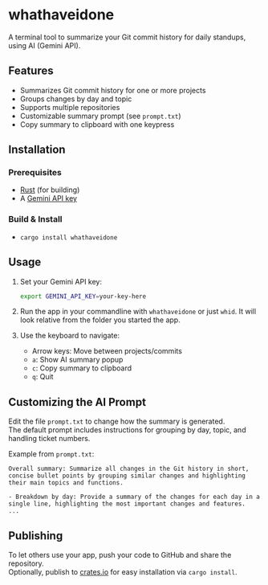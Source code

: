 # whathaveidone

A terminal tool to summarize your Git commit history for daily standups, using AI (Gemini API).

## Features

- Summarizes Git commit history for one or more projects
- Groups changes by day and topic
- Supports multiple repositories
- Customizable summary prompt (see `prompt.txt`)
- Copy summary to clipboard with one keypress

## Installation

### Prerequisites

- [Rust](https://rustup.rs/) (for building)
- A [Gemini API key](https://aistudio.google.com/app/apikey)

### Build & Install

- `cargo install whathaveidone`


## Usage

1. Set your Gemini API key:
   ```sh
   export GEMINI_API_KEY=your-key-here
   ```

2. Run the app in your commandline with `whathaveidone` or just `whid`. It will look relative from the folder you started the app. 

3. Use the keyboard to navigate:
   - Arrow keys: Move between projects/commits
   - `a`: Show AI summary popup
   - `c`: Copy summary to clipboard
   - `q`: Quit

## Customizing the AI Prompt

Edit the file `prompt.txt` to change how the summary is generated.  
The default prompt includes instructions for grouping by day, topic, and handling ticket numbers.

Example from `prompt.txt`:
```
Overall summary: Summarize all changes in the Git history in short, concise bullet points by grouping similar changes and highlighting their main topics and functions.

- Breakdown by day: Provide a summary of the changes for each day in a single line, highlighting the most important changes and features.
...
```

## Publishing

To let others use your app, push your code to GitHub and share the repository.  
Optionally, publish to [crates.io](https://crates.io/) for easy installation via `cargo install`.
